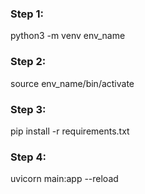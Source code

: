 ### Step 1: 
python3 -m venv env_name 

### Step 2: 
source env_name/bin/activate

### Step 3: 
pip install -r requirements.txt

### Step 4: 
uvicorn main:app --reload
